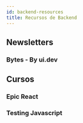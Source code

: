 ```yaml
---
id: backend-resources
title: Recursos de Backend
---
```


## Newsletters

### Bytes - By ui.dev

## Cursos

### Epic React
### Testing Javascript
